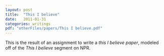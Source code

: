 ```yaml
---
layout: post
title:  "This I believe"
date:   2011-01-31
categories: writings
pdf: "otherFiles/papers/This I believe.pdf"
---
```

This is the result of an assignment to write a *this I believe paper*, modeled off of the *This I believe* segment on NPR.
